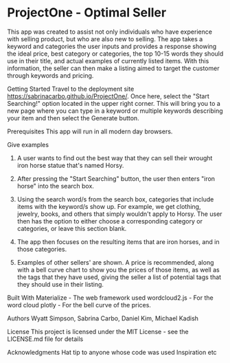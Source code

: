 # ProjectOne - Optimal Seller

This app was created to assist not only individuals who have experience with selling product, but who are also new to selling. The app takes a keyword and categories the user inputs and provides a response showing the ideal price, best category or categories, the top 10-15 words they should use in their title, and actual examples of currently listed items. With this information, the seller can then make a listing aimed to target the customer through keywords and pricing. 

Getting Started
Travel to the deployment site https://sabrinacarbo.github.io/ProjectOne/. Once here, select the "Start Searching!" option located in the upper right corner. This will bring you to a new page where you can type in a keyword or multiple keywords describing your item and then select the Generate button.

Prerequisites
This app will run in all modern day browsers.

Give examples
1. A user wants to find out the best way that they can sell their wrought iron horse statue that's named Horsy.

2. After pressing the "Start Searching" button, the user then enters "iron horse" into the search box.

3. Using the search word/s from the search box,  categories that include items with the keyword/s show up. For example, we get clothing, jewelry, books, and others that simply wouldn't apply to Horsy.  The user then has the option to either choose a corresponding category or categories, or leave this section blank. 

4. The app then focuses on the resulting items that are iron horses, and in those categories.

5. Examples of other sellers' are shown.  A price is recommended, along with a bell curve chart to show you the prices of those items, as well as the tags that they have used, giving the seller a list of potential tags that they should use in their listing.

Built With
Materialize - The web framework used
wordcloud2.js - For the word cloud
plotly - For the bell curve of the prices.

Authors
Wyatt Simpson, Sabrina Carbo, Daniel Kim, Michael Kadish

License
This project is licensed under the MIT License - see the LICENSE.md file for details

Acknowledgments
Hat tip to anyone whose code was used
Inspiration
etc
